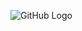 ![GitHub Logo](https://raw.githubusercontent.com/ArsalanSiddique/sale_in_expo/main/assets/images/gallery/chair.jpg?token=AKSID3FWKYG2AO4WIJIXHILBJW7IS)
<!--
### Hi there 👋

Here are some ideas to get you started:

- 🔭 I’m currently working on ...
- 🌱 I’m currently learning ...
- 👯 I’m looking to collaborate on ...
- 🤔 I’m looking for help with ...
- 💬 Ask me about ...
- 📫 How to reach me: ...
- 😄 Pronouns: ...
- ⚡ Fun fact: ...
-->
